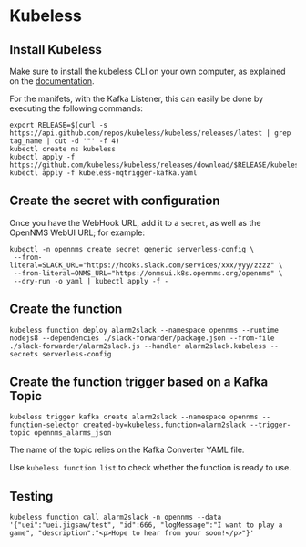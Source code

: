 # Kubeless

## Install Kubeless

Make sure to install the kubeless CLI on your own computer, as explained on the [documentation](https://kubeless.io/docs/quick-start/).

For the manifets, with the Kafka Listener, this can easily be done by executing the following commands:

```shell
export RELEASE=$(curl -s https://api.github.com/repos/kubeless/kubeless/releases/latest | grep tag_name | cut -d '"' -f 4)
kubectl create ns kubeless
kubectl apply -f https://github.com/kubeless/kubeless/releases/download/$RELEASE/kubeless-$RELEASE.yaml
kubectl apply -f kubeless-mqtrigger-kafka.yaml
```

## Create the secret with configuration

Once you have the WebHook URL, add it to a `secret`, as well as the OpenNMS WebUI URL; for example:

```shell
kubectl -n opennms create secret generic serverless-config \
 --from-literal=SLACK_URL="https://hooks.slack.com/services/xxx/yyy/zzzz" \
 --from-literal=ONMS_URL="https://onmsui.k8s.opennms.org/opennms" \
 --dry-run -o yaml | kubectl apply -f -
```

## Create the function

```shell
kubeless function deploy alarm2slack --namespace opennms --runtime nodejs8 --dependencies ./slack-forwarder/package.json --from-file ./slack-forwarder/alarm2slack.js --handler alarm2slack.kubeless --secrets serverless-config
```

## Create the function trigger based on a Kafka Topic

```shell
kubeless trigger kafka create alarm2slack --namespace opennms --function-selector created-by=kubeless,function=alarm2slack --trigger-topic opennms_alarms_json
```

The name of the topic relies on the Kafka Converter YAML file.

Use `kubeless function list` to check whether the function is ready to use.

## Testing

```shell
kubeless function call alarm2slack -n opennms --data '{"uei":"uei.jigsaw/test", "id":666, "logMessage":"I want to play a game", "description":"<p>Hope to hear from your soon!</p>"}'
```